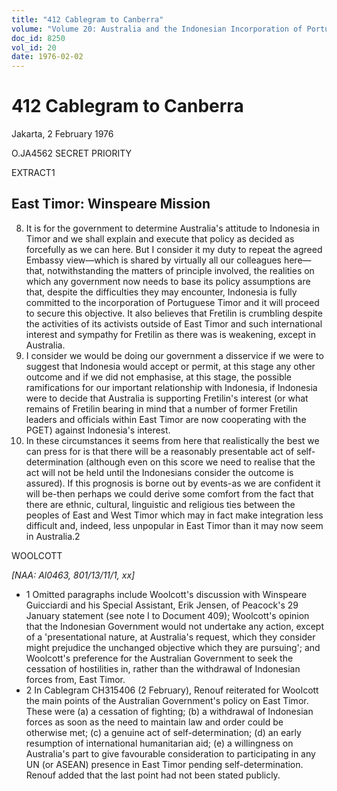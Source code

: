 ```yaml
---
title: "412 Cablegram to Canberra"
volume: "Volume 20: Australia and the Indonesian Incorporation of Portuguese Timor, 1974-1976"
doc_id: 8250
vol_id: 20
date: 1976-02-02
---
```


# 412 Cablegram to Canberra

Jakarta, 2 February 1976

O.JA4562 SECRET PRIORITY

EXTRACT1

## East Timor: Winspeare Mission

  8. It is for the government to determine Australia's attitude to Indonesia in Timor and we shall explain and execute that policy as decided as forcefully as we can here. But I consider it my duty to repeat the agreed Embassy view—which is shared by virtually all our colleagues here—that, notwithstanding the matters of principle involved, the realities on which any government now needs to base its policy assumptions are that, despite the difficulties they may encounter, Indonesia is fully committed to the incorporation of Portuguese Timor and it will proceed to secure this objective. It also believes that Fretilin is crumbling despite the activities of its activists outside of East Timor and such international interest and sympathy for Fretilin as there was is weakening, except in Australia.
  9. I consider we would be doing our government a disservice if we were to suggest that Indonesia would accept or permit, at this stage any other outcome and if we did not emphasise, at this stage, the possible ramifications for our important relationship with Indonesia, if Indonesia were to decide that Australia is supporting Fretilin's interest (or what remains of Fretilin bearing in mind that a number of former Fretilin leaders and officials within East Timor are now cooperating with the PGET) against Indonesia's interest.
  10. In these circumstances it seems from here that realistically the best we can press for is that there will be a reasonably presentable act of self-determination (although even on this score we need to realise that the act will not be held until the Indonesians consider the outcome is assured). If this prognosis is borne out by events-as we are confident it will be-then perhaps we could derive some comfort from the fact that there are ethnic, cultural, linguistic and religious ties between the peoples of East and West Timor which may in fact make integration less difficult and, indeed, less unpopular in East Timor than it may now seem in Australia.2



WOOLCOTT

_[NAA: Al0463, 801/13/11/1, xx]_

  * 1 Omitted paragraphs include Woolcott's discussion with Winspeare Guicciardi and his Special Assistant, Erik Jensen, of Peacock's 29 January statement (see note I to Document 409); Woolcott's opinion that the Indonesian Government would not undertake any action, except of a 'presentational nature, at Australia's request, which they consider might prejudice the unchanged objective which they are pursuing'; and Woolcott's preference for the Australian Government to seek the cessation of hostilities in, rather than the withdrawal of Indonesian forces from, East Timor.
  * 2 In Cablegram CH315406 (2 February), Renouf reiterated for Woolcott the main points of the Australian Government's policy on East Timor. These were (a) a cessation of fighting; (b) a withdrawal of Indonesian forces as soon as the need to maintain law and order could be otherwise met; (c) a genuine act of self-determination; (d) an early resumption of international humanitarian aid; (e) a willingness on Australia's part to give favourable consideration to participating in any UN (or ASEAN) presence in East Timor pending self-determination. Renouf added that the last point had not been stated publicly.


